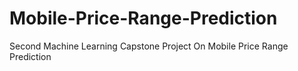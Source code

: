 # Mobile-Price-Range-Prediction
Second Machine Learning Capstone Project On Mobile Price Range Prediction
